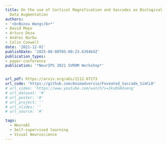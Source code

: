 ```yaml
---
title: On the use of Cortical Magnification and Saccades as Biological Proxies for
  Data Augmentation
authors:
- '<b>Binxu Wang</b>*'
- David Mayo
- Arturo Deza
- Andrei Barbu
- Colin Conwell
date: '2021-12-01'
publishDate: '2025-08-08T05:00:23.639464Z'
publication_types:
- paper-conference
publication: '*NeurIPS 2021 SVRHM Workshop*'


url_pdf: https://arxiv.org/abs/2112.07173
url_code: 'https://github.com/Animadversio/Foveated_Saccade_SimCLR'
# url_video: 'https://www.youtube.com/watch?v=IksDG84seng'
# url_dataset: '#'
# url_poster: '#'
# url_project: ''
# url_slides: ''
# url_source: '#'

tags:
  - NeuroAI
  - Self-supervised learning
  - Visual Neuroscience
---
```

